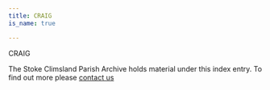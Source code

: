 ```yaml
---
title: CRAIG
is_name: true

---
```


CRAIG


The Stoke Climsland Parish Archive holds material under this index entry. To find out more please [contact us](/contact/)
